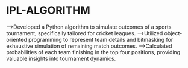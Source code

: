 # IPL-ALGORITHM
-->Developed a Python algorithm to simulate outcomes of a sports tournament, specifically tailored for cricket leagues.
-->Utilized object-oriented programming to represent team details and bitmasking for exhaustive simulation of remaining match outcomes.
-->Calculated probabilities of each team finishing in the top four positions, providing valuable insights into tournament dynamics.
